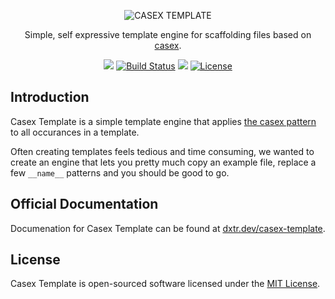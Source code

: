 <p align="center">
  <img src="https://dxtr.dev/casex-template/casex-template-cover.jpg" alt="CASEX TEMPLATE">
</p>

<p align="center">
  Simple, self expressive template engine for scaffolding files based on <a href="https://dx.dev/casex">casex</a>.
</p>

<p align="center">
  <a href="https://www.npmjs.org/@dxtr.dev/casex-template"><img src="https://img.shields.io/npm/v/@dxtr.dev/casex-template.svg"/></a>
  <a href="https://github.com/dxtr-dot-dev/casex-template/actions"><img src="https://github.com/dxtr-dot-dev/casex-template/actions/workflows/tests.yml/badge.svg" alt="Build Status"></a>
  <a href="https://codeclimate.com/github/dxtr-dot-dev/casex-template/maintainability"><img src="https://api.codeclimate.com/v1/badges/cd5cc516bd31b04783af/maintainability" /></a>
  <a href="https://www.npmjs.org/@dxtr.dev/casex-template"><img src="https://img.shields.io/npm/l/@dxtr.dev/casex-template" alt="License"></a>
</p>

## Introduction

Casex Template is a simple template engine that applies [the casex pattern](https://dx.dev/casex) to all occurances in a template.

Often creating templates feels tedious and time consuming, we wanted to create an engine that lets you pretty much copy an example file, replace a few `__name__` patterns and you should be good to go.

## Official Documentation

Documenation for Casex Template can be found at [dxtr.dev/casex-template](dxtr.dev/casex-template).

## License

Casex Template is open-sourced software licensed under the [MIT License](./LICENSE.md).
